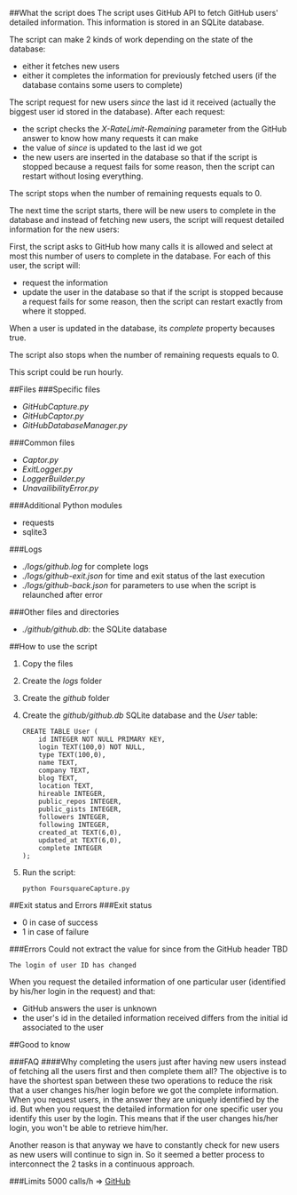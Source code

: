 ##What the script does
The script uses GitHub API to fetch GitHub users' detailed information.
This information is stored in an SQLite database. 

The script can make 2 kinds of work depending on the state of the database:

-	either it fetches new users
-	either it completes the information for previously fetched users (if the database contains some users to complete)

The script request for new users _since_ the last id it received (actually the biggest user id stored in the database). After each request:

-	the script checks the _X-RateLimit-Remaining_ parameter from the GitHub answer to know how many requests it can make
-	the value of _since_ is updated to the last id we got
-	the new users are inserted in the database so that if the script is stopped because a request fails for some reason, then the script can restart without losing everything.

The script stops when the number of remaining requests equals to 0.

The next time the script starts, there will be new users to complete in the database and instead of fetching new users, the script will request detailed information for the new users:

First, the script asks to GitHub how many calls it is allowed and select at most this number of users to complete in the database. For each of this user, the script will:
-	request the information
-	update the user in the database so that if the script is stopped because a request fails for some reason, then the script can restart exactly from where it stopped.

When a user is updated in the database, its _complete_ property becauses true.

The script also stops when the number of remaining requests equals to 0.

This script could be run hourly.

##Files
###Specific files
-	_GitHubCapture.py_
-	_GitHubCaptor.py_
-	_GitHubDatabaseManager.py_

###Common files
-	_Captor.py_
-	_ExitLogger.py_
-	_LoggerBuilder.py_
-	_UnavailibilityError.py_

###Additional Python modules
-	requests
-	sqlite3

###Logs
-	_./logs/github.log_ for complete logs 
-	_./logs/github-exit.json_ for time and exit status of the last execution
-	_./logs/github-back.json_ for parameters to use when the script is relaunched after error

###Other files and directories
-	_./github/github.db_: the SQLite database


##How to use the script
1.	Copy the files
2.	Create the _logs_ folder
3.	Create the _github_ folder
4.	Create the _github/github.db_ SQLite database and the _User_ table:

		CREATE TABLE User (
			id INTEGER NOT NULL PRIMARY KEY, 
			login TEXT(100,0) NOT NULL, 
			type TEXT(100,0), 
			name TEXT,
			company TEXT,
			blog TEXT,
			location TEXT,
			hireable INTEGER,
			public_repos INTEGER,
			public_gists INTEGER,
			followers INTEGER,
			following INTEGER,
			created_at TEXT(6,0),
			updated_at TEXT(6,0),
			complete INTEGER
		);


5.	Run the script:

		python FoursquareCapture.py
		
##Exit status and Errors
###Exit status
-	0 in case of success
-	1 in case of failure

###Errors
	Could not extract the value for since from the GitHub header
TBD

	The login of user ID has changed
When you request the detailed information of one particular user (identified by his/her login in the request) and that:

-	GitHub answers the user is unknown
-	the user's id in the detailed information received differs from the initial id associated to the user

##Good to know

###FAQ
####Why completing the users just after having new users  instead of fetching all the users first and then complete them all?
The objective is to have the shortest span between these two operations to reduce the risk that a user changes his/her login before we got the complete information. When you request users, in the answer they are uniquely identified by the id. But when you request the detailed information for one specific user you identify this user by the login. This means that if the user changes his/her login, you won't be able to retrieve him/her.

Another reason is that anyway we have to constantly check for new users as new users will continue to sign in. So it seemed a better process to interconnect the 2 tasks in a continuous approach.

###Limits
5000 calls/h => [GitHub](https://developer.github.com/v3/#rate-limiting)
